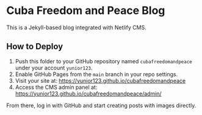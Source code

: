 # Cuba Freedom and Peace Blog

This is a Jekyll-based blog integrated with Netlify CMS.

## How to Deploy

1. Push this folder to your GitHub repository named `cubafreedomandpeace` under your account `yunior123`.
2. Enable GitHub Pages from the `main` branch in your repo settings.
3. Visit your site at:
   https://yunior123.github.io/cubafreedomandpeace
4. Access the CMS admin panel at:
   https://yunior123.github.io/cubafreedomandpeace/admin/

From there, log in with GitHub and start creating posts with images directly.
